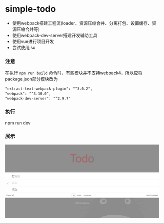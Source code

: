 # simple-todo

* 使用webpack搭建工程流(loader、资源压缩合并、分离打包、设置缓存、资源压缩合并等)
* 使用webpack-dev-server搭建开发辅助工具
* 使用vue进行项目开发
* 尝试使用jsx

### 注意

在执行 `npm run build` 命令时，有些模块并不支持webpack4，所以应将package.json部分模块改为

	"extract-text-webpack-plugin": "^3.0.2",
	"webpack": "^3.10.0",
	"webpack-dev-server": "^2.9.7"

### 执行

npm run dev

### 展示

![](./display.jpg)